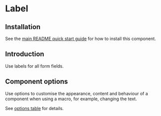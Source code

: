 # Label

## Installation

See the [main README quick start guide](https://github.com/alphagov/govuk-frontend#quick-start) for how to install this component.

## Introduction

Use labels for all form fields.

## Component options

Use options to customise the appearance, content and behaviour of a component when using a macro, for example, changing the text.

See [options table](https://design-system.service.gov.uk/components/file-upload/#options-example-default--label) for details.